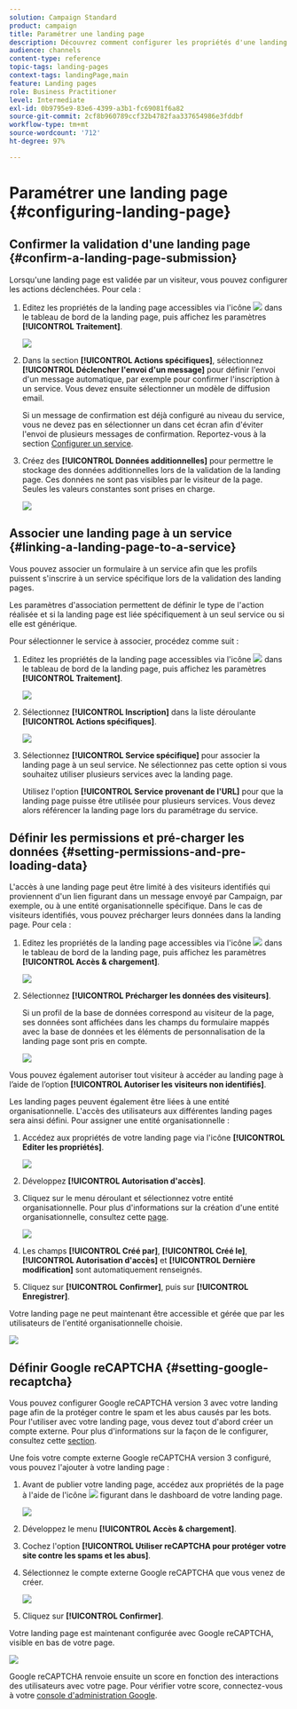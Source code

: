 ```yaml
---
solution: Campaign Standard
product: campaign
title: Paramétrer une landing page
description: Découvrez comment configurer les propriétés d'une landing page.
audience: channels
content-type: reference
topic-tags: landing-pages
context-tags: landingPage,main
feature: Landing pages
role: Business Practitioner
level: Intermediate
exl-id: 0b9795e9-83e6-4399-a3b1-fc69081f6a82
source-git-commit: 2cf8b960789ccf32b4782faa337654986e3fddbf
workflow-type: tm+mt
source-wordcount: '712'
ht-degree: 97%

---
```


# Paramétrer une landing page {#configuring-landing-page}

## Confirmer la validation d&#39;une landing page      {#confirm-a-landing-page-submission}

Lorsqu&#39;une landing page est validée par un visiteur, vous pouvez configurer les actions déclenchées. Pour cela :

1. Editez les propriétés de la landing page accessibles via l&#39;icône ![](assets/edit_darkgrey-24px.png) dans le tableau de bord de la landing page, puis affichez les paramètres **[!UICONTROL Traitement]**.

   ![](assets/lp_edit_properties_button.png)

1. Dans la section **[!UICONTROL Actions spécifiques]**, sélectionnez **[!UICONTROL Déclencher l&#39;envoi d&#39;un message]** pour définir l&#39;envoi d&#39;un message automatique, par exemple pour confirmer l&#39;inscription à un service. Vous devez ensuite sélectionner un modèle de diffusion email.

   Si un message de confirmation est déjà configuré au niveau du service, vous ne devez pas en sélectionner un dans cet écran afin d&#39;éviter l&#39;envoi de plusieurs messages de confirmation. Reportez-vous à la section [Configurer un service](../../audiences/using/creating-a-service.md).

1. Créez des **[!UICONTROL Données additionnelles]** pour permettre le stockage des données additionnelles lors de la validation de la landing page. Ces données ne sont pas visibles par le visiteur de la page. Seules les valeurs constantes sont prises en charge.

   ![](assets/lp_parameters_6.png)

## Associer une landing page à un service {#linking-a-landing-page-to-a-service}

Vous pouvez associer un formulaire à un service afin que les profils puissent s&#39;inscrire à un service spécifique lors de la validation des landing pages.

Les paramètres d&#39;association permettent de définir le type de l&#39;action réalisée et si la landing page est liée spécifiquement à un seul service ou si elle est générique.

Pour sélectionner le service à associer, procédez comme suit :

1. Editez les propriétés de la landing page accessibles via l&#39;icône ![](assets/edit_darkgrey-24px.png) dans le tableau de bord de la landing page, puis affichez les paramètres **[!UICONTROL Traitement]**.

   ![](assets/lp_edit_properties_button.png)

1. Sélectionnez **[!UICONTROL Inscription]** dans la liste déroulante **[!UICONTROL Actions spécifiques]**.

   ![](assets/lp_parameters_5.png)

1. Sélectionnez **[!UICONTROL Service spécifique]** pour associer la landing page à un seul service. Ne sélectionnez pas cette option si vous souhaitez utiliser plusieurs services avec la landing page.

   Utilisez l&#39;option **[!UICONTROL Service provenant de l&#39;URL]** pour que la landing page puisse être utilisée pour plusieurs services. Vous devez alors référencer la landing page lors du paramétrage du service.

## Définir les permissions et pré-charger les données       {#setting-permissions-and-pre-loading-data}

L&#39;accès à une landing page peut être limité à des visiteurs identifiés qui proviennent d&#39;un lien figurant dans un message envoyé par Campaign, par exemple, ou à une entité organisationnelle spécifique.
Dans le cas de visiteurs identifiés, vous pouvez précharger leurs données dans la landing page. Pour cela :

1. Editez les propriétés de la landing page accessibles via l&#39;icône ![](assets/edit_darkgrey-24px.png) dans le tableau de bord de la landing page, puis affichez les paramètres **[!UICONTROL Accès &amp; chargement]**.

   ![](assets/lp_edit_properties_button.png)

1. Sélectionnez **[!UICONTROL Précharger les données des visiteurs]**.

   Si un profil de la base de données correspond au visiteur de la page, ses données sont affichées dans les champs du formulaire mappés avec la base de données et les éléments de personnalisation de la landing page sont pris en compte.

   ![](assets/lp_parameters_3_temp.png)

Vous pouvez également autoriser tout visiteur à accéder au landing page à l’aide de l’option **[!UICONTROL Autoriser les visiteurs non identifiés]**.

<!--Use the URL parameters to identify the visitors, using the **[!UICONTROL Authorize visitor identification via URL parameters]** option: then you must choose the loading key and map the filter parameters with the parameters of the corresponding URL.-->

Les landing pages peuvent également être liées à une entité organisationnelle. L&#39;accès des utilisateurs aux différentes landing pages sera ainsi défini. Pour assigner une entité organisationnelle :

1. Accédez aux propriétés de votre landing page via l&#39;icône **[!UICONTROL Editer les propriétés]**.

   ![](assets/lp_parameters_google3.png)

1. Développez **[!UICONTROL Autorisation d&#39;accès]**.

1. Cliquez sur le menu déroulant et sélectionnez votre entité organisationnelle. Pour plus d&#39;informations sur la création d&#39;une entité organisationnelle, consultez cette [page](../../administration/using/organizational-units.md).

   ![](assets/lp_org_unit_2.png)

1. Les champs **[!UICONTROL Créé par]**, **[!UICONTROL Créé le]**, **[!UICONTROL Autorisation d&#39;accès]** et **[!UICONTROL Dernière modification]** sont automatiquement renseignés.

1. Cliquez sur **[!UICONTROL Confirmer]**, puis sur **[!UICONTROL Enregistrer]**.

Votre landing page ne peut maintenant être accessible et gérée que par les utilisateurs de l&#39;entité organisationnelle choisie.

![](assets/lp_org_unit_3.png)

## Définir Google reCAPTCHA {#setting-google-recaptcha}

Vous pouvez configurer Google reCAPTCHA version 3 avec votre landing page afin de la protéger contre le spam et les abus causés par les bots. Pour l&#39;utiliser avec votre landing page, vous devez tout d&#39;abord créer un compte externe. Pour plus d&#39;informations sur la façon de le configurer, consultez cette [section](../../administration/using/external-accounts.md#google-recaptcha-external-account).

Une fois votre compte externe Google reCAPTCHA version 3 configuré, vous pouvez l&#39;ajouter à votre landing page :

1. Avant de publier votre landing page, accédez aux propriétés de la page à l&#39;aide de l&#39;icône ![](assets/edit_darkgrey-24px.png) figurant dans le dashboard de votre landing page.

   ![](assets/lp_parameters_google3.png)

1. Développez le menu **[!UICONTROL Accès &amp; chargement]**.
1. Cochez l&#39;option **[!UICONTROL Utiliser reCAPTCHA pour protéger votre site contre les spams et les abus]**.
1. Sélectionnez le compte externe Google reCAPTCHA que vous venez de créer.

   ![](assets/lp_parameters_google_temp.png)

1. Cliquez sur **[!UICONTROL Confirmer]**.

Votre landing page est maintenant configurée avec Google reCAPTCHA, visible en bas de votre page.

![](assets/lp_parameters_google2.png)

Google reCAPTCHA renvoie ensuite un score en fonction des interactions des utilisateurs avec votre page. Pour vérifier votre score, connectez-vous à votre [console d&#39;administration Google](https://g.co/recaptcha/admin).
